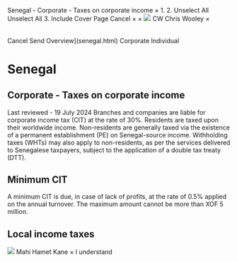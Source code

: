 Senegal - Corporate - Taxes on corporate income
×
1.
2.
Unselect All
Unselect All
3.
Include Cover Page
Cancel
×
×
![](-/media/world-wide-tax-summaries/attachments/global---chris-wooley.ashx%3Frev=ac5e5f3223b34096b1afc2a6009c7320&revision=ac5e5f32-23b3-4096-b1af-c2a6009c7320&hash=859B7ADC84DC2CBEC9760E9E6EE7DE6D0A8BFCDF)
CW
Chris Wooley
×
######
Cancel
Send
Overview](senegal.html)
Corporate
Individual
# Senegal
## Corporate - Taxes on corporate income
Last reviewed - 19 July 2024
Branches and companies are liable for corporate income tax (CIT) at the rate of 30%.
Residents are taxed upon their worldwide income. Non-residents are generally taxed via the existence of a permanent establishment (PE) on Senegal-source income.
Withholding taxes (WHTs) may also apply to non-residents, as per the services delivered to Senegalese taxpayers, subject to the application of a double tax treaty (DTT).
## Minimum CIT
A minimum CIT is due, in case of lack of profits, at the rate of 0.5% applied on the annual turnover. The maximum amount cannot be more than XOF 5 million.
## Local income taxes
![](-/media/world-wide-tax-summaries/attachments/senegal---mahi_kane.ashx%3Frev=a0db965bc6e3441ba33b0e12d600293c&revision=a0db965b-c6e3-441b-a33b-0e12d600293c&hash=AA3492CE209DF00F93CB7FDE597882B182931B13)
Mahi Hamet Kane
×
I understand